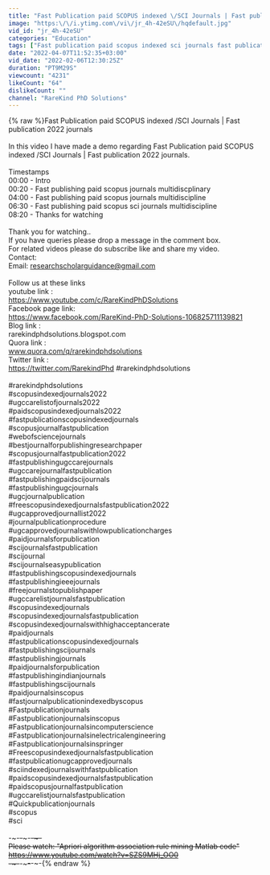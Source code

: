 ```yaml
---
title: "Fast Publication paid SCOPUS indexed \/SCI Journals | Fast publication 2022 journals"
image: "https:\/\/i.ytimg.com\/vi\/jr_4h-42eSU\/hqdefault.jpg"
vid_id: "jr_4h-42eSU"
categories: "Education"
tags: ["Fast publication paid scopus indexed sci journals fast publication 2022 journals","Fast Publication paid SCOPUS indexed \/SCI Journals | Fast publication 2022 journals","paid sci 2022 journals fast publication"]
date: "2022-04-07T11:52:35+03:00"
vid_date: "2022-02-06T12:30:25Z"
duration: "PT9M29S"
viewcount: "4231"
likeCount: "64"
dislikeCount: ""
channel: "RareKind PhD Solutions"
---
```

{% raw %}Fast Publication paid SCOPUS indexed /SCI Journals | Fast publication 2022 journals<br /><br />In this video I have made a demo regarding Fast Publication paid SCOPUS indexed /SCI Journals | Fast publication 2022 journals. <br /><br />Timestamps<br />00:00 - Intro<br />00:20 - Fast publishing paid scopus journals multidiscplinary<br />04:00 - Fast publishing paid scopus journals multidiscipline<br />06:30 - Fast publishing paid scopus sci journals multidiscipline<br />08:20 - Thanks for watching<br /><br />Thank you for watching.. <br />If you have queries please drop a message in the comment box. <br />For related videos please do subscribe like and share my video. <br />Contact: <br />Email: researchscholarguidance@gmail.com <br /><br />Follow us at these links <br />youtube link : <br /><a rel="nofollow" target="blank" href="https://www.youtube.com/c/RareKindPhDSolutions">https://www.youtube.com/c/RareKindPhDSolutions</a> <br />Facebook page link: <br /><a rel="nofollow" target="blank" href="https://www.facebook.com/RareKind-PhD-Solutions-106825711139821">https://www.facebook.com/RareKind-PhD-Solutions-106825711139821</a> <br />Blog link : <br />rarekindphdsolutions.blogspot.com<br />Quora link : <br />www.quora.com/q/rarekindphdsolutions<br /> Twitter link : <br /><a rel="nofollow" target="blank" href="https://twitter.com/RarekindPhd">https://twitter.com/RarekindPhd</a> #rarekindphdsolutions<br /><br />#rarekindphdsolutions<br />#scopusindexedjournals2022<br />#ugccarelistofjournals2022<br />#paidscopusindexedjournals2022<br />#fastpublicationscopusindexedjournals<br />#scopusjournalfastpublication<br />#webofsciencejournals<br />#bestjournalforpublishingresearchpaper<br />#scopusjournalfastpublication2022<br />#fastpublishingugccarejournals<br />#ugccarejournalfastpublication<br />#fastpublishingpaidscijournals<br />#fastpublishingugcjournals<br />#ugcjournalpublication<br />#freescopusindexedjournalsfastpublication2022<br />#ugcapprovedjournallist2022<br />#journalpublicationprocedure<br />#ugcapprovedjournalswithlowpublicationcharges<br />#paidjournalsforpublication<br />#scijournalsfastpublication<br />#scijournal<br />#scijournalseasypublication<br />#fastpublishingscopusindexedjournals<br />#fastpublishingieeejournals<br />#freejournalstopublishpaper<br />#ugccarelistjournalsfastpublication<br />#scopusindexedjournals<br />#scopusindexedjournalsfastpublication<br />#scopusindexedjournalswithhighacceptancerate<br />#paidjournals<br />#fastpublicationscopusindexedjournals<br />#fastpublishingscijournals<br />#fastpublishingjournals<br />#paidjournalsforpublication<br />#fastpublishingindianjournals<br />#fastpublishingscijournals<br />#paidjournalsinscopus<br />#fastjournalpublicationindexedbyscopus<br />#Fastpublicationjournals <br />#Fastpublicationjournalsinscopus <br />#Fastpublicationjournalsincomputerscience <br />#Fastpublicationjournalsinelectricalengineering <br />#Fastpublicationjournalsinspringer <br />#Freescopusindexedjournalsfastpublication <br />#fastpublicationugcapprovedjournals <br />#sciindexedjournalswithfastpublication <br />#paidscopusindexedjournalsfastpublication<br />#paidscopusjournalfastpublication<br />#ugccarelistjournalsfastpublication <br />#Quickpublicationjournals<br />#scopus<br />#sci<br /><br />-~-~~-~~~-~~-~-<br />Please watch: &quot;Apriori algorithm association rule mining Matlab code&quot; <br /><a rel="nofollow" target="blank" href="https://www.youtube.com/watch?v=SZS9MHj_OO0">https://www.youtube.com/watch?v=SZS9MHj_OO0</a><br />-~-~~-~~~-~~-~-{% endraw %}
